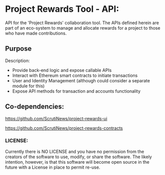 # Project Rewards Tool - API:
API for the 'Project Rewards' collaboration tool. The APIs defined herein are part of an eco-system to manage and allocate rewards for a project to those who have made contributions.

## Purpose
Description:
* Provide back-end logic and expose callable APIs 
* Interact with Ethereum smart contracts to initiate transactions
* User and Identity Management (although could consider a separate module for this)
* Expose API methods for transaction and accounts functionality

## Co-dependencies:
https://github.com/ScrutiNews/project-rewards-ui

https://github.com/ScrutiNews/project-rewards-contracts


### LICENSE:
Currently there is NO LICENSE and you have no permission from the creators of the software to use, modify, or share the software. The likely intention, however, is that this software will become open source in the future with a License in place to permit re-use.
